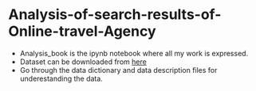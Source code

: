 # Analysis-of-search-results-of-Online-travel-Agency
- Analysis_book is the ipynb notebook where all my work is expressed.
- Dataset can be downloaded from [here](https://www.kaggle.com/dataset/a640f2e9b761d9b7e892a9e6bb4abb577aa8b62c03264ba82df53484a0051739)
- Go through the data dictionary and data description files for underestanding the data.
